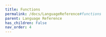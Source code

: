 ```yaml
---
title: Functions
permalink: /docs/LanguageReference#functions
parent: Language Reference
has_children: False
nav_order: 4
---
```


